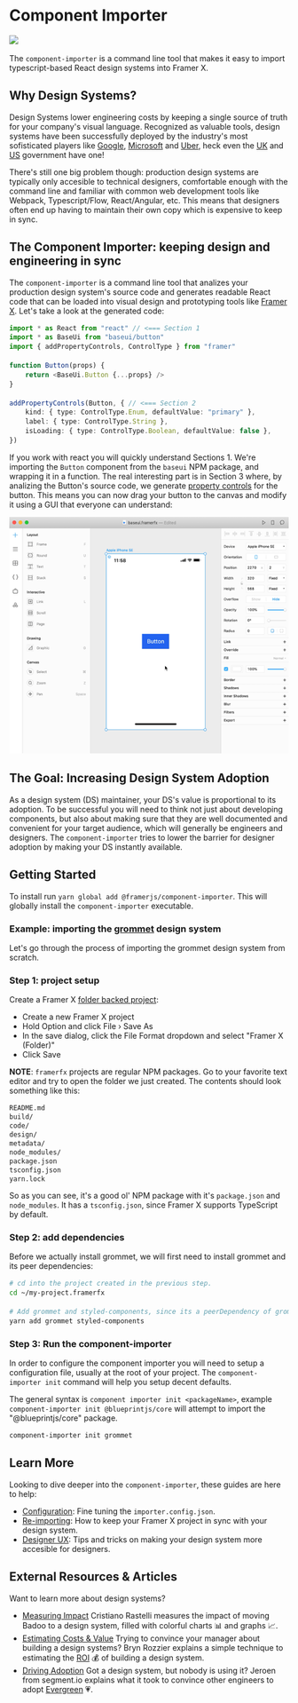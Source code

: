 # Component Importer

![](https://placehold.it/600x300)

The `component-importer` is a command line tool that makes it easy to import typescript-based React design systems into Framer X.

## Why Design Systems?

Design Systems lower engineering costs by keeping a single source of truth for your company's visual language. Recognized as valuable tools, design systems have been successfully deployed by the industry's most sofisticated players like [Google](https://material.io/design/), [Microsoft](https://developer.microsoft.com/en-us/fabric#/) and [Uber](https://baseweb.design/), heck even the [UK](https://design-system.service.gov.uk/components/) and [US](https://designsystem.digital.gov/) government have one!

There's still one big problem though: production design systems are typically only accesible to technical designers, comfortable enough with the command line and familiar with common web development tools like Webpack, Typescript/Flow, React/Angular, etc. This means that designers often end up having to maintain their own copy which is expensive to keep in sync.

## The Component Importer: keeping design and engineering in sync

The `component-importer` is a command line tool that analizes your production design system's source code and generates readable React code that can be loaded into visual design and prototyping tools like [Framer X](https://framer.com). Let's take a look at the generated code:

```ts
import * as React from "react" // <=== Section 1
import * as BaseUi from "baseui/button"
import { addPropertyControls, ControlType } from "framer"

function Button(props) {
	return <BaseUi.Button {...props} />
}

addPropertyControls(Button, { // <=== Section 2
	kind: { type: ControlType.Enum, defaultValue: "primary" },
	label: { type: ControlType.String },
	isLoading: { type: ControlType.Boolean, defaultValue: false },
})
```

If you work with react you will quickly understand Sections 1. We're importing the `Button` component from the `baseui` NPM package, and wrapping it in a function. The real interesting part is in Section 3 where, by analizing the Button's source code, we generate [property controls](https://www.framer.com/api/property-controls/) for the button. This means you can now drag your button to the canvas and modify it using a GUI that everyone can understand:

![Import Button Example](assets/readme-import-button-example.gif)

## The Goal: Increasing Design System Adoption

As a design system (DS) maintainer, your DS's value is proportional to its adoption. To be successful you will need to think not just about developing components, but also about making sure that they are well documented and convenient for your target audience, which will generally be engineers and designers. The `component-importer` tries to lower the barrier for designer adoption by making your DS instantly available.

## Getting Started

To install run `yarn global add @framerjs/component-importer`. This will globally install the `component-importer` executable.

### Example: importing the [grommet](https://v2.grommet.io/) design system

Let's go through the process of importing the grommet design system from scratch.

### **Step 1**: project setup

Create a Framer X [folder backed project](https://www.framer.com/support/using-framer-x/folder-backed-projects/):

 - Create a new Framer X project
 - Hold Option and click File › Save As
 - In the save dialog, click the File Format dropdown and select "Framer X (Folder)"
 - Click Save

**NOTE**: `framerfx` projects are regular NPM packages. Go to your favorite text editor and try to open the folder we just created. The contents should look something like this:

```
README.md
build/
code/
design/
metadata/
node_modules/
package.json
tsconfig.json
yarn.lock
```

So as you can see, it's a good ol' NPM package with it's `package.json` and `node_modules`. It has a `tsconfig.json`, since Framer X supports TypeScript by default.

### **Step 2**: add dependencies

Before we actually install grommet, we will first need to install grommet and its peer dependencies:

```bash
# cd into the project created in the previous step.
cd ~/my-project.framerfx

# Add grommet and styled-components, since its a peerDependency of grommet
yarn add grommet styled-components
```

### **Step 3**: Run the component-importer

In order to configure the component importer you will need to setup a configuration file, usually at the root of your project.
The `component-importer init` command will help you setup decent defaults.

The general syntax is `component importer init <packageName>`, example `component-importer init @blueprintjs/core` will attempt to import the "@blueprintjs/core" package.

```bash
component-importer init grommet
```

## Learn More

Looking to dive deeper into the `component-importer`, these guides are here to help:

- [Configuration](#): Fine tuning the `importer.config.json`.
- [Re-importing](#): How to keep your Framer X project in sync with your design system.
- [Designer UX](#): Tips and tricks on making your design system more accesible for designers.

## External Resources & Articles

Want to learn more about design systems?

- [Measuring Impact](https://medium.com/@didoo/measuring-the-impact-of-a-design-system-7f925af090f7)
  Cristiano Rastelli measures the impact of moving Badoo to a design system, filled with colorful charts 📊 and graphs 📈.
- [Estimating Costs & Value](https://uxdesign.cc/how-much-is-a-design-system-worth-d72e2ededf76)
  Trying to convince your manager about building a design systems? Bryn Rozzier explains a simple technique to estimating the [ROI](https://en.wikipedia.org/wiki/Return_on_investment) 💰 of building a design system.
- [Driving Adoption](https://segment.com/blog/driving-adoption-of-a-design-system/)
  Got a design system, but nobody is using it? Jeroen from segment.io explains what it took to convince other engineers to adopt [Evergreen](https://evergreen.segment.com/components/) 💗.

